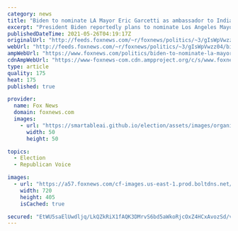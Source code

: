 ```yaml
---
category: news
title: "Biden to nominate LA Mayor Eric Garcetti as ambassador to India: report"
excerpt: "President Biden reportedly plans to nominate Los Angeles Mayor Eric Garcetti as the next U.S. ambassador to India. "
publishedDateTime: 2021-05-26T04:19:17Z
originalUrl: "http://feeds.foxnews.com/~r/foxnews/politics/~3/gIsWpVwzz04/biden-to-nominate-la-mayor-eric-garcetti-as-ambassador-to-india-report"
webUrl: "http://feeds.foxnews.com/~r/foxnews/politics/~3/gIsWpVwzz04/biden-to-nominate-la-mayor-eric-garcetti-as-ambassador-to-india-report"
ampWebUrl: "https://www.foxnews.com/politics/biden-to-nominate-la-mayor-eric-garcetti-as-ambassador-to-india-report.amp"
cdnAmpWebUrl: "https://www-foxnews-com.cdn.ampproject.org/c/s/www.foxnews.com/politics/biden-to-nominate-la-mayor-eric-garcetti-as-ambassador-to-india-report.amp"
type: article
quality: 175
heat: 175
published: true

provider:
  name: Fox News
  domain: foxnews.com
  images:
    - url: "https://smartableai.github.io/election/assets/images/organizations/foxnews.com-50x50.jpg"
      width: 50
      height: 50

topics:
  - Election
  - Republican Voice

images:
  - url: "https://a57.foxnews.com/cf-images.us-east-1.prod.boltdns.net/v1/static/694940094001/22a9630b-047d-47d1-9952-04d0bea71b85/eeb72bf6-9f91-441b-afd6-816eea0f5863/1280x720/match/720/405/image.jpg?ve=1&tl=1"
    width: 720
    height: 405
    isCached: true

secured: "EtWU5saElUwdljq/LkQZkRiX1fAQK3DMrvS6bd5aWkoRjcOxZ4HCxAvozSd/vfvrvlafyB8XG0kNlS9FkSzdm8myvx/3AAgjzbBrpFWbgmGQaItuYDJyH9xJQHvNpYs0Z48dm62eCEKATR0MjeyHROlrYTzzYGCdEy4TF3U6HR4CGCmk1oLVKt9TnSnsnHyvJvMV+ilnpXG/sbN3fkiYu9IBGu60z01kRv0A1MD9zsJTE0n27Dlxl0lbslmOkU7b1LO+4nXyNiDhELclz8Hpm8oeVZCAGMvh2+2BJ4cBLcFYDrIogs84gNnGQryiTD7QeORKrZExjsOOdC+YWMDcygS2jjyFxFo2G/50nhNpMg0=;rVf4yr++hB5EmMJ2yVKBYg=="
---
```



